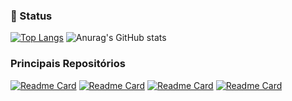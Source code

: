 ### :flashlight: Status

[![Top Langs](https://github-readme-stats.vercel.app/api/top-langs/?username=IsaqueSantosSilva&layout=compact)](https://github.com/IsaqueSantosSilva/github-readme-stats)
![Anurag's GitHub stats](https://github-readme-stats.vercel.app/api?username=IsaqueSantosSilva&hide=issues)



### Principais Repositórios

[![Readme Card](https://github-readme-stats.vercel.app/api/pin/?username=IsaqueSantosSilva&repo=MyPortofolio)](https://github.com/IsaqueSantosSilva/MyPortofolio)
[![Readme Card](https://github-readme-stats.vercel.app/api/pin/?username=IsaqueSantosSilva&repo=Rick-And-Morty-Wiki)](https://github.com/IsaqueSantosSilva/Rick-And-Morty-Wiki)
[![Readme Card](https://github-readme-stats.vercel.app/api/pin/?username=IsaqueSantosSilva&repo=MusicNation)](https://github.com/IsaqueSantosSilva/MusicNation)
[![Readme Card](https://github-readme-stats.vercel.app/api/pin/?username=IsaqueSantosSilva&repo=Shadow-of-the-Colossos-NodeJS-API)](https://github.com/IsaqueSantosSilva/Shadow-of-the-Colossos-NodeJS-API)

